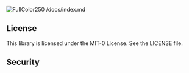 ![FullColor250](https://user-images.githubusercontent.com/26460009/182591613-37eaf99b-9c58-444c-94c2-8f6fb229f26d.png)
/docs/index.md

## License
This library is licensed under the MIT-0 License. See the LICENSE file.

## Security
